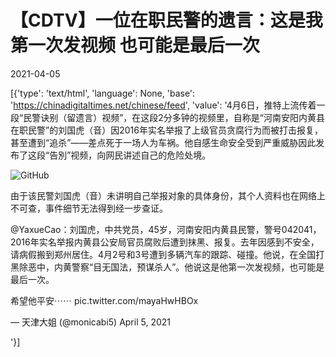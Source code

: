 # 【CDTV】一位在职民警的遗言：这是我第一次发视频 也可能是最后一次

2021-04-05

[{'type': 'text/html', 'language': None, 'base': 'https://chinadigitaltimes.net/chinese/feed', 'value': '4月6日，推特上流传着一段“民警诀别（留遗言）视频”，在这段2分多钟的视频里，自称是“河南安阳内黄县在职民警”的刘国虎（音）因2016年实名举报了上级官员贪腐行为而被打击报复，甚至遭到“追杀”——差点死于一场人为车祸。他自感生命安全受到严重威胁因此发布了这段“告別”视频，向网民讲述自己的危险处境。

![GitHub](https://chinadigitaltimes.net/chinese/files/2021/04/image-1617641219015.png)

由于该民警刘国虎（音）未讲明自己举报对象的具体身份，其个人资料也在网络上不可查，事件细节无法得到经一步查证。



@YaxueCao：刘国虎，中共党员，45岁，河南安阳内黄县民警，警号042041，2016年实名举报内黄县公安局官员腐败后遭到抹黑、报复。去年因感到不安全，请病假搬到郑州居住。4月2号和3号遭到多辆汽车的跟踪、碰撞。他说，在全国打黑除恶中，内黄警察“目无国法，预谋杀人”。他说这是他第一次发视频，也可能是最后一次。





希望他平安⋯⋯ pic.twitter.com/mayaHwHBOx

&mdash; 天津大姐 (@monicabi5) April 5, 2021



'}]